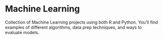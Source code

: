 # Machine Learning
Collection of Machine Learning projects using both R and Python. You’ll find examples of different algorithms, data prep techniques, and ways to evaluate models.
